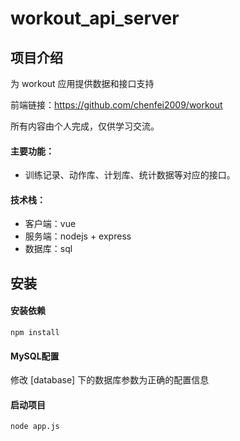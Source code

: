 # workout_api_server
## 项目介绍

为 workout 应用提供数据和接口支持

前端链接：https://github.com/chenfei2009/workout

所有内容由个人完成，仅供学习交流。

#### 主要功能：

- 训练记录、动作库、计划库、统计数据等对应的接口。

#### 技术栈：

- 客户端：vue
- 服务端：nodejs + express
- 数据库：sql



## 安装

#### 安装依赖

```
npm install
```

#### MySQL配置

修改 [database] 下的数据库参数为正确的配置信息

#### 启动项目

```
node app.js
```

#### 






